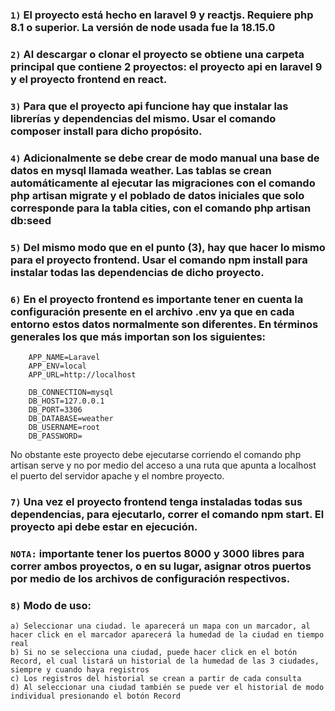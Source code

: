 ### `1)` El proyecto está hecho en laravel 9 y reactjs. Requiere php 8.1 o superior. La versión de node usada fue la 18.15.0 

### `2)` Al descargar o clonar el proyecto se obtiene una carpeta principal que contiene 2 proyectos: el proyecto api en laravel 9 y el proyecto frontend en react.

### `3)` Para que el proyecto api funcione hay que instalar las librerías y dependencias del mismo. Usar el comando composer install para dicho propósito.

### `4)` Adicionalmente se debe crear de modo manual una base de datos en mysql llamada weather. Las tablas se crean automáticamente al ejecutar las migraciones con el comando php artisan migrate y el poblado de datos iniciales que solo corresponde para la tabla cities, con el comando php artisan db:seed  

### `5)` Del mismo modo que en el punto (3), hay que hacer lo mismo para el proyecto frontend. Usar el comando npm install para instalar todas las dependencias de dicho proyecto.

### `6)` En el proyecto frontend es importante tener en cuenta la configuración presente en el archivo .env ya que en cada entorno estos datos normalmente son diferentes. En términos generales los que más importan son los siguientes:

		APP_NAME=Laravel
		APP_ENV=local
		APP_URL=http://localhost

		DB_CONNECTION=mysql
		DB_HOST=127.0.0.1
		DB_PORT=3306
		DB_DATABASE=weather
		DB_USERNAME=root
		DB_PASSWORD=

No obstante este proyecto debe ejecutarse corriendo el comando php artisan serve y no por medio del acceso a una ruta que apunta a localhost el puerto del servidor apache y el nombre proyecto.

### `7)` Una vez el proyecto frontend tenga instaladas todas sus dependencias, para ejecutarlo, correr el comando npm start. El proyecto api debe estar en ejecución.

### `NOTA:` importante tener los puertos 8000 y 3000 libres para correr ambos proyectos, o en su lugar, asignar otros puertos por medio de los archivos de configuración respectivos.

### `8)` Modo de uso:
	a) Seleccionar una ciudad. le aparecerá un mapa con un marcador, al hacer click en el marcador aparecerá la humedad de la ciudad en tiempo real
	b) Si no se selecciona una ciudad, puede hacer click en el botón Record, el cual listará un historial de la humedad de las 3 ciudades, siempre y cuando haya registros
	c) Los registros del historial se crean a partir de cada consulta
	d) Al seleccionar una ciudad también se puede ver el historial de modo individual presionando el botón Record